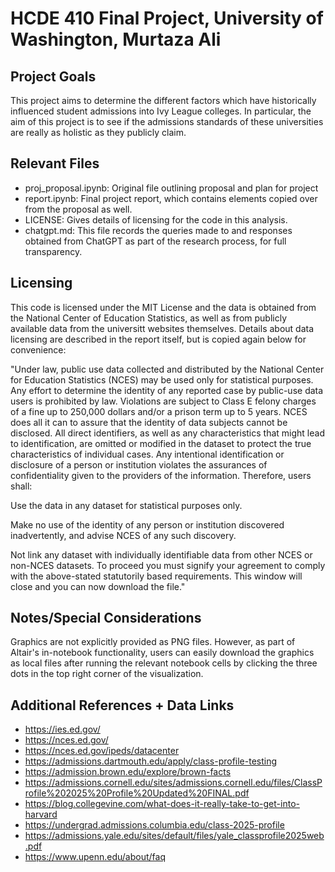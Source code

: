 # HCDE 410 Final Project, University of Washington, Murtaza Ali
## Project Goals
This project aims to determine the different factors which have historically influenced student admissions into Ivy League colleges. In particular, the aim of this project is to see if the admissions standards of these universities are really as holistic as they publicly claim.

## Relevant Files
- proj_proposal.ipynb: Original file outlining proposal and plan for project
- report.ipynb: Final project report, which contains elements copied over from the proposal as well.
- LICENSE: Gives details of licensing for the code in this analysis.
- chatgpt.md: This file records the queries made to and responses obtained from ChatGPT as part of the research process, for full transparency.

## Licensing
This code is licensed under the MIT License and the data is obtained from the National Center of Education Statistics, as well as from publicly available data from the universitt websites themselves. Details about data licensing are described in the report itself, but is copied again below for convenience:

"Under law, public use data collected and distributed by the National Center for Education Statistics (NCES) may be used only for statistical purposes. Any effort to determine the identity of any reported case by public-use data users is prohibited by law. Violations are subject to Class E felony charges of a fine up to 250,000 dollars and/or a prison term up to 5 years. NCES does all it can to assure that the identity of data subjects cannot be disclosed. All direct identifiers, as well as any characteristics that might lead to identification, are omitted or modified in the dataset to protect the true characteristics of individual cases. Any intentional identification or disclosure of a person or institution violates the assurances of confidentiality given to the providers of the information. Therefore, users shall:

Use the data in any dataset for statistical purposes only.

Make no use of the identity of any person or institution discovered inadvertently, and advise NCES of any such discovery.

Not link any dataset with individually identifiable data from other NCES or non-NCES datasets. To proceed you must signify your agreement to comply with the above-stated statutorily based requirements. This window will close and you can now download the file."

## Notes/Special Considerations
Graphics are not explicitly provided as PNG files. However, as part of Altair's in-notebook functionality, users can easily download the graphics as local files after running the relevant notebook cells by clicking the three dots in the top right corner of the visualization.

## Additional References + Data Links
- https://ies.ed.gov/
- https://nces.ed.gov/
- https://nces.ed.gov/ipeds/datacenter
- https://admissions.dartmouth.edu/apply/class-profile-testing
- https://admission.brown.edu/explore/brown-facts
- https://admissions.cornell.edu/sites/admissions.cornell.edu/files/ClassProfile%202025%20Profile%20Updated%20FINAL.pdf
- https://blog.collegevine.com/what-does-it-really-take-to-get-into-harvard
- https://undergrad.admissions.columbia.edu/class-2025-profile
- https://admissions.yale.edu/sites/default/files/yale_classprofile2025web.pdf
- https://www.upenn.edu/about/faq
